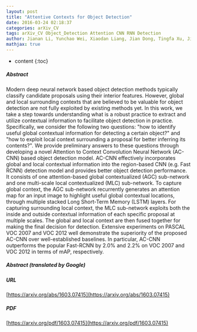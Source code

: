 ```yaml
---
layout: post
title: "Attentive Contexts for Object Detection"
date: 2016-03-24 02:18:37
categories: arXiv_CV
tags: arXiv_CV Object_Detection Attention CNN RNN Detection
author: Jianan Li, Yunchao Wei, Xiaodan Liang, Jian Dong, Tingfa Xu, Jiashi Feng, Shuicheng Yan
mathjax: true
---
```


* content
{:toc}

##### Abstract
Modern deep neural network based object detection methods typically classify candidate proposals using their interior features. However, global and local surrounding contexts that are believed to be valuable for object detection are not fully exploited by existing methods yet. In this work, we take a step towards understanding what is a robust practice to extract and utilize contextual information to facilitate object detection in practice. Specifically, we consider the following two questions: "how to identify useful global contextual information for detecting a certain object?" and "how to exploit local context surrounding a proposal for better inferring its contents?". We provide preliminary answers to these questions through developing a novel Attention to Context Convolution Neural Network (AC-CNN) based object detection model. AC-CNN effectively incorporates global and local contextual information into the region-based CNN (e.g. Fast RCNN) detection model and provides better object detection performance. It consists of one attention-based global contextualized (AGC) sub-network and one multi-scale local contextualized (MLC) sub-network. To capture global context, the AGC sub-network recurrently generates an attention map for an input image to highlight useful global contextual locations, through multiple stacked Long Short-Term Memory (LSTM) layers. For capturing surrounding local context, the MLC sub-network exploits both the inside and outside contextual information of each specific proposal at multiple scales. The global and local context are then fused together for making the final decision for detection. Extensive experiments on PASCAL VOC 2007 and VOC 2012 well demonstrate the superiority of the proposed AC-CNN over well-established baselines. In particular, AC-CNN outperforms the popular Fast-RCNN by 2.0% and 2.2% on VOC 2007 and VOC 2012 in terms of mAP, respectively.

##### Abstract (translated by Google)


##### URL
[https://arxiv.org/abs/1603.07415](https://arxiv.org/abs/1603.07415)

##### PDF
[https://arxiv.org/pdf/1603.07415](https://arxiv.org/pdf/1603.07415)

